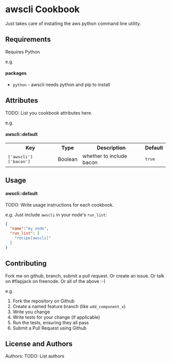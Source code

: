 awscli Cookbook
==============
Just takes care of installing the aws python command line utility.

Requirements
------------
Requires Python

e.g.
#### packages
- `python` - awscli needs python and pip to install

Attributes
----------
TODO: List you cookbook attributes here.

e.g.
#### awscli::default
<table>
  <tr>
    <th>Key</th>
    <th>Type</th>
    <th>Description</th>
    <th>Default</th>
  </tr>
  <tr>
    <td><tt>['awscli']['bacon']</tt></td>
    <td>Boolean</td>
    <td>whether to include bacon</td>
    <td><tt>true</tt></td>
  </tr>
</table>

Usage
-----
#### awscli::default
TODO: Write usage instructions for each cookbook.

e.g.
Just include `awscli` in your node's `run_list`:

```json
{
  "name":"my_node",
  "run_list": [
    "recipe[awscli]"
  ]
}
```

Contributing
------------
Fork me on github, branch, submit a pull request. Or create an issue. Or talk on #flapjack on freenode. Or all of the above :-)



e.g.
1. Fork the repository on Github
2. Create a named feature branch (like `add_component_x`)
3. Write you change
4. Write tests for your change (if applicable)
5. Run the tests, ensuring they all pass
6. Submit a Pull Request using Github

License and Authors
-------------------
Authors: TODO: List authors
